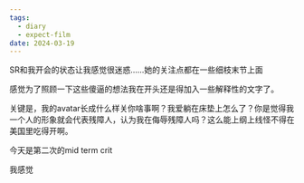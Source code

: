 ```yaml
---
tags:
  - diary
  - expect-film
date: 2024-03-19
---
```

SR和我开会的状态让我感觉很迷惑……她的关注点都在一些细枝末节上面

感觉为了照顾一下这些傻逼的想法我在开头还是得加入一些解释性的文字了。

关键是，我的avatar长成什么样关你啥事啊？我爱躺在床垫上怎么了？你是觉得我一个人的形象就会代表残障人，认为我在侮辱残障人吗？这么能上纲上线怪不得在美国里吃得开啊。


今天是第二次的mid term crit


我感觉